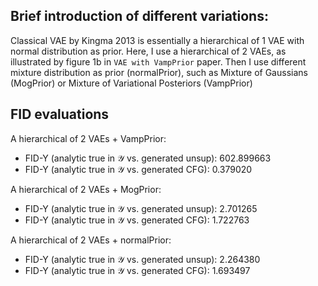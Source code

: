 ## Brief introduction of different variations:
Classical VAE by Kingma 2013 is essentially a hierarchical of 1 VAE with normal distribution as prior. Here, I use a hierarchical of 2 VAEs, as illustrated by figure 1b in ``VAE with VampPrior`` paper. Then I use different mixture distribution as prior (normalPrior), such as Mixture of Gaussians (MogPrior) or Mixture of Variational Posteriors (VampPrior)

## FID evaluations
A hierarchical of 2 VAEs + VampPrior:
- FID-Y (analytic true in 𝒴 vs. generated unsup): 602.899663
- FID-Y (analytic true in 𝒴 vs. generated CFG):   0.379020

A hierarchical of 2 VAEs + MogPrior:
- FID-Y (analytic true in 𝒴 vs. generated unsup): 2.701265
- FID-Y (analytic true in 𝒴 vs. generated CFG):   1.722763

A hierarchical of 2 VAEs + normalPrior:
- FID-Y (analytic true in 𝒴 vs. generated unsup): 2.264380
- FID-Y (analytic true in 𝒴 vs. generated CFG):   1.693497

